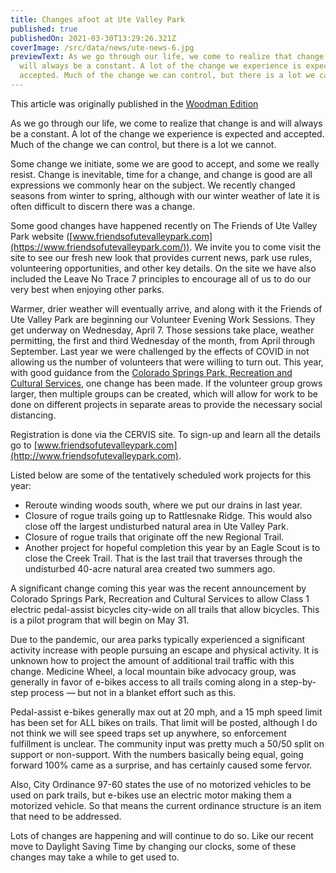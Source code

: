 ```yaml
---
title: Changes afoot at Ute Valley Park
published: true
publishedOn: 2021-03-30T13:29:26.321Z
coverImage: /src/data/news/ute-news-6.jpg
previewText: As we go through our life, we come to realize that change is and
  will always be a constant. A lot of the change we experience is expected and
  accepted. Much of the change we can control, but there is a lot we cannot.
---
```


This article was originally published in the [Woodman Edition](https://gazette.com/woodmenedition/changes-afoot-at-ute-valley-park-park-place/article_e83cfd98-8cd9-11eb-bcc7-a70e5944ca66.html)

As we go through our life, we come to realize that change is and will always be a constant. A lot of the change we experience is expected and accepted. Much of the change we can control, but there is a lot we cannot.

Some change we initiate, some we are good to accept, and some we really resist. Change is inevitable, time for a change, and change is good are all expressions we commonly hear on the subject. We recently changed seasons from winter to spring, although with our winter weather of late it is often difficult to discern there was a change.

Some good changes have happened recently on The Friends of Ute Valley Park website ([www.friendsofutevalleypark.com](https://www.friendsofutevalleypark.com/)). We invite you to come visit the site to see our fresh new look that provides current news, park use rules, volunteering opportunities, and other key details. On the site we have also included the Leave No Trace 7 principles to encourage all of us to do our very best when enjoying other parks.

Warmer, drier weather will eventually arrive, and along with it the Friends of Ute Valley Park are beginning our Volunteer Evening Work Sessions. They get underway on Wednesday, April 7. Those sessions take place, weather permitting, the first and third Wednesday of the month, from April through September. Last year we were challenged by the effects of COVID in not allowing us the number of volunteers that were willing to turn out. This year, with good guidance from the [Colorado Springs Park, Recreation and Cultural Services](https://coloradosprings.gov/parks), one change has been made. If the volunteer group grows larger, then multiple groups can be created, which will allow for work to be done on different projects in separate areas to provide the necessary social distancing.

Registration is done via the CERVIS site. To sign-up and learn all the details go to [www.friendsofutevalleypark.com](http://www.friendsofutevalleypark.com).

Listed below are some of the tentatively scheduled work projects for this year:

- Reroute winding woods south, where we put our drains in last year.
- Closure of rogue trails going up to Rattlesnake Ridge. This would also close off the largest undisturbed natural area in Ute Valley Park.
- Closure of rogue trails that originate off the new Regional Trail.
- Another project for hopeful completion this year by an Eagle Scout is to close the Creek Trail. That is the last trail that traverses through the undisturbed 40-acre natural area created two summers ago.

A significant change coming this year was the recent announcement by Colorado Springs Park, Recreation and Cultural Services to allow Class 1 electric pedal-assist bicycles city-wide on all trails that allow bicycles. This is a pilot program that will begin on May 31.

Due to the pandemic, our area parks typically experienced a significant activity increase with people pursuing an escape and physical activity. It is unknown how to project the amount of additional trail traffic with this change. Medicine Wheel, a local mountain bike advocacy group, was generally in favor of e-bikes access to all trails coming along in a step-by-step process — but not in a blanket effort such as this.

Pedal-assist e-bikes generally max out at 20 mph, and a 15 mph speed limit has been set for ALL bikes on trails. That limit will be posted, although I do not think we will see speed traps set up anywhere, so enforcement fulfillment is unclear. The community input was pretty much a 50/50 split on support or non-support. With the numbers basically being equal, going forward 100% came as a surprise, and has certainly caused some fervor.

Also, City Ordinance 97-60 states the use of no motorized vehicles to be used on park trails, but e-bikes use an electric motor making them a motorized vehicle. So that means the current ordinance structure is an item that need to be addressed.

Lots of changes are happening and will continue to do so. Like our recent move to Daylight Saving Time by changing our clocks, some of these changes may take a while to get used to.
